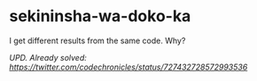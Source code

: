 # sekininsha-wa-doko-ka
I get different results from the same code. Why?

*UPD. Already solved: https://twitter.com/codechronicles/status/727432728572993536*
